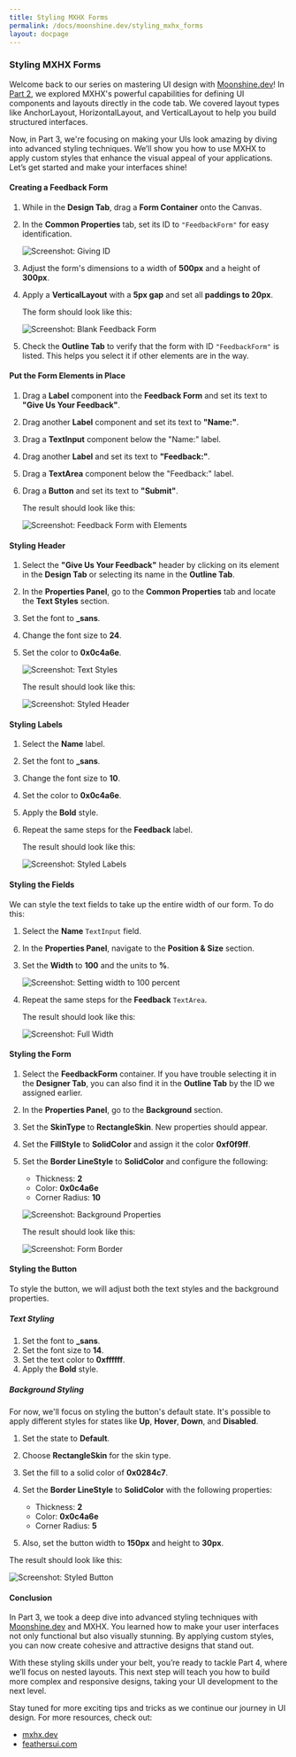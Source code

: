 ```yaml
---
title: Styling MXHX Forms
permalink: /docs/moonshine.dev/styling_mxhx_forms
layout: docpage
---
```


### Styling MXHX Forms

Welcome back to our series on mastering UI design with [Moonshine.dev](https://www.moonshine.dev/)! In [Part 2](/docs/moonshine.dev/diving_into_mxhx), we explored MXHX's powerful capabilities for defining UI components and layouts directly in the code tab. We covered layout types like AnchorLayout, HorizontalLayout, and VerticalLayout to help you build structured interfaces.

Now, in Part 3, we're focusing on making your UIs look amazing by diving into advanced styling techniques. We’ll show you how to use MXHX to apply custom styles that enhance the visual appeal of your applications. Let’s get started and make your interfaces shine!

#### Creating a Feedback Form

1. While in the **Design Tab**, drag a **Form Container** onto the Canvas.
2. In the **Common Properties** tab, set its ID to `"FeedbackForm"` for easy identification.

   ![Screenshot: Giving ID](./img/giving-id.png)

3. Adjust the form's dimensions to a width of **500px** and a height of **300px**.
4. Apply a **VerticalLayout** with a **5px gap** and set all **paddings to 20px**.

   The form should look like this:

   ![Screenshot: Blank Feedback Form](./img/feedback-form.png)

5. Check the **Outline Tab** to verify that the form with ID `"FeedbackForm"` is listed. This helps you select it if other elements are in the way.

#### Put the Form Elements in Place

1. Drag a **Label** component into the **Feedback Form** and set its text to **"Give Us Your Feedback"**.
2. Drag another **Label** component and set its text to **"Name:"**.
3. Drag a **TextInput** component below the "Name:" label.
4. Drag another **Label** and set its text to **"Feedback:"**.
5. Drag a **TextArea** component below the "Feedback:" label.
6. Drag a **Button** and set its text to **"Submit"**.

   The result should look like this:

   ![Screenshot: Feedback Form with Elements](./img/feedback-form-elements.png)

#### Styling Header

1. Select the **"Give Us Your Feedback"** header by clicking on its element in the **Design Tab** or selecting its name in the **Outline Tab**.
2. In the **Properties Panel**, go to the **Common Properties** tab and locate the **Text Styles** section.
3. Set the font to **\_sans**.
4. Change the font size to **24**.
5. Set the color to **0x0c4a6e**.

   ![Screenshot: Text Styles](./img/text-styles.png)

   The result should look like this:

   ![Screenshot: Styled Header](./img/header.png)

#### Styling Labels

1. Select the **Name** label.
2. Set the font to **\_sans**.
3. Change the font size to **10**.
4. Set the color to **0x0c4a6e**.
5. Apply the **Bold** style.

6. Repeat the same steps for the **Feedback** label.

   The result should look like this:

   ![Screenshot: Styled Labels](./img/labels.png)

#### Styling the Fields

We can style the text fields to take up the entire width of our form. To do this:

1. Select the **Name** `TextInput` field.
2. In the **Properties Panel**, navigate to the **Position & Size** section.
3. Set the **Width** to **100** and the units to **%**.

   ![Screenshot: Setting width to 100 percent](./img/100-percent.png)

4. Repeat the same steps for the **Feedback** `TextArea`.

   The result should look like this:

   ![Screenshot: Full Width](./img/full-width.png)

#### Styling the Form

1. Select the **FeedbackForm** container. If you have trouble selecting it in the **Designer Tab**, you can also find it in the **Outline Tab** by the ID we assigned earlier.
2. In the **Properties Panel**, go to the **Background** section.
3. Set the **SkinType** to **RectangleSkin**. New properties should appear.
4. Set the **FillStyle** to **SolidColor** and assign it the color **0xf0f9ff**.
5. Set the **Border LineStyle** to **SolidColor** and configure the following:

   - Thickness: **2**
   - Color: **0x0c4a6e**
   - Corner Radius: **10**

   ![Screenshot: Background Properties](./img/background-properties.png)

   The result should look like this:

   ![Screenshot: Form Border](./img/form-border.png)

#### Styling the Button

To style the button, we will adjust both the text styles and the background properties.

##### Text Styling

1. Set the font to **\_sans**.
2. Set the font size to **14**.
3. Set the text color to **0xffffff**.
4. Apply the **Bold** style.

##### Background Styling

For now, we'll focus on styling the button's default state. It's possible to apply different styles for states like **Up**, **Hover**, **Down**, and **Disabled**.

1. Set the state to **Default**.
2. Choose **RectangleSkin** for the skin type.
3. Set the fill to a solid color of **0x0284c7**.
4. Set the **Border LineStyle** to **SolidColor** with the following properties:

   - Thickness: **2**
   - Color: **0x0c4a6e**
   - Corner Radius: **5**

5. Also, set the button width to **150px** and height to **30px**.

The result should look like this:

![Screenshot: Styled Button](./img/button.png)

#### Conclusion

In Part 3, we took a deep dive into advanced styling techniques with [Moonshine.dev](https://www.moonshine.dev/) and MXHX. You learned how to make your user interfaces not only functional but also visually stunning. By applying custom styles, you can now create cohesive and attractive designs that stand out.

With these styling skills under your belt, you’re ready to tackle Part 4, where we’ll focus on nested layouts. This next step will teach you how to build more complex and responsive designs, taking your UI development to the next level.

Stay tuned for more exciting tips and tricks as we continue our journey in UI design. For more resources, check out:

- [mxhx.dev](https://mxhx.dev/)
- [feathersui.com](https://feathersui.com/)
